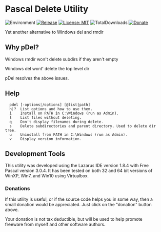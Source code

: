 # Pascal Delete Utility
![Environment](https://img.shields.io/badge/Windows-XP,%20Vista,%207,%208,%2010-brightgreen.svg)
[![Release](https://img.shields.io/github/release/jasc2v8/pDel.svg)](https://github.com/jasc2v8/pDel/releases)
[![License: MIT](https://img.shields.io/badge/license-MIT-yellow.svg)](https://opensource.org/licenses/MIT)
![TotalDownloads](https://img.shields.io/github/downloads/jasc2v8/pDel/total.svg)
[![Donate](https://img.shields.io/badge/Donate-PayPal-red.svg)](https://www.paypal.me/JimDreherHome)

Yet another alternative to Windows del and rmdir

## Why pDel?
Windows rmdir won't delete subdirs if they aren't empty

Windows del wont' delete the top level dir

pDel resolves the above issues.

## Help
	  pdel [-options|/options] [@list|path]
	  h|?  List options and how to use them.
	  i    Install on PATH in C:\Windows (run as Admin).
	  l    List files without deleting.
	  q    Don't display filenames during delete.
	  s    Delete subdirectories and parent directory. Used to delete dir tree.
	  u    Uninstall from PATH in C:\Windows (run as Admin).
	  v    Display version information.
	  
## Development Tools

This utility was developed using the Lazarus IDE version 1.8.4 with Free Pascal version 3.0.4.  It has been tested on both 32 and 64 bit versions of WinXP, Win7, and Win10 using Virtualbox.

### Donations

If this utility is useful, or if the source code helps you in some way, then a small donation would be appreciated.  Just click on the "donation" button above.

Your donation is not tax deductible, but will be used to help promote freeware from myself and other software authors.  

